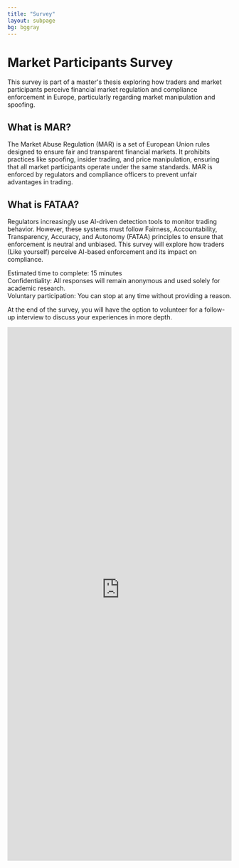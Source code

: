 ```yaml
---
title: "Survey"
layout: subpage
bg: bggray
---
```


# Market Participants Survey

This survey is part of a master's thesis exploring how traders and market participants perceive financial market regulation and compliance enforcement in Europe, particularly regarding market manipulation and spoofing.

## What is MAR?

The Market Abuse Regulation (MAR) is a set of European Union rules designed to ensure fair and transparent financial markets. It prohibits practices like spoofing, insider trading, and price manipulation, ensuring that all market participants operate under the same standards. MAR is enforced by regulators and compliance officers to prevent unfair advantages in trading.

## What is FATAA?

Regulators increasingly use AI-driven detection tools to monitor trading behavior. However, these systems must follow Fairness, Accountability, Transparency, Accuracy, and Autonomy (FATAA) principles to ensure that enforcement is neutral and unbiased. This survey will explore how traders (Like yourself) perceive AI-based enforcement and its impact on compliance.

Estimated time to complete: 15 minutes<br>
Confidentiality: All responses will remain anonymous and used solely for academic research.<br>
Voluntary participation: You can stop at any time without providing a reason.

At the end of the survey, you will have the option to volunteer for a follow-up interview to discuss your experiences in more depth.

<div style="width: 100%; height: 1200px;">
    <iframe src="https://qualtricsxmwgrwx8pr8.qualtrics.com/jfe/form/SV_e9Tg6qaETD2Pqfk"
        width="100%"
        height="100%"
        frameborder="0"
        marginheight="0"
        marginwidth="0">
        Loading…
    </iframe>
</div>


